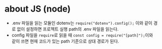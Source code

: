 # about JS (node)

- .env 파일을 읽는 모듈인 dotenv는 `require("dotenv").config();` 이와 같이 경로 없이 설정하면 프로젝트 실행 path의 .env 파일을 읽는다.
- config 파일을 `require`로 읽을 때 `const config = require("[path]");`이와 같이 쓰면 현재 코드가 있는 path 기준으로 상대 경로가 된다.
